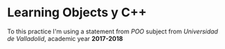 # Learning Objects y C++

To this practice I'm using a statement from _POO_ subject from _Universidad de Valladolid_, academic year **2017-2018**